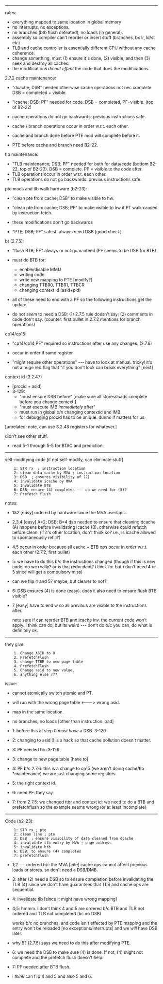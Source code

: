 ---------------------------------------------------------------------------
rules:
  - everything mapped to same location in global memory
  - no interrupts, no exceptions.
  - no branches (btb flush defeated), no loads (in general).
  - assembly so compiler can't reorder or insert stuff (branches,
    bx lr, ld/st etc)
  - TLB and cache controller is essentially different CPU without any cache
    coherence.
  - change something, must (1) ensure it's done, (2) visible, and then (3) 
    seek and destroy all caches.
  - the modifications *do not effect* the code that does the modifications.

  2.7.2
  cache maintenance:
  - "dcache; DSB" needed otherwise cache operations not nec complete
      DSB = completed + visible.
  - "icache; DSB; PF" needed for code. DSB = completed, PF=visible.
      (top of B2-22)

  - cache operations do not go backwards: previous instructions safe.
  - cache / branch operations occur in order w.r.t. each other.
  - cache and branch done before PTE mod will complete before it.
  - PTE before cache and branch need B2-22.

tlb maintenance:
  - "TLB maintenance; DSB; PF" needed for both for data/code 
      (bottom B2-22, top of B2-23).  DSB = complete.  PF = visible to 
       the code after.
  - TLB operations occur in order w.r.t. each other.
  - TLB operations do not go backwards: previous instructions safe.
    
pte mods and tlb walk hardware (b2-23):

  - "clean pte from cache; DSB" to make visible to hw.  
  - "clean pte from cache; DSB; PF" to make visible to hw if PT walk caused
      by instruction fetch.  
  - these modifications don't go backwards

  - "PTE; DSB; PF" safest.  always need DSB [good check]

bt (2.7.5): 
  - "flush BTB; PF" always or not guaranteed (PF seems to be DSB for BTB)
  - must do BTB for:
      - enable/disable MMU
      - writing code
      - write new mapping to PTE [modify?]
      - changing TTBR0, TTBR1, TTBCR
      - changing context id (asid+pid)
  - all of these need to end with a PF so the following instructions get the update.

  - do not *seem* to need a DSB: (1) 2.7.5 rule doesn't say; (2)
      comments in code don't say.  (counter: first bullet in 2.7.2
      mentions for branch operations)

cp14/cp15:
  - "cp14/cp14;PF" required so instructions after use any changes. (2.7.6)
  - occur in order if same register

  - "might require other operations" --- have to look at manual.  tricky!
      it's not a huge red flag that "if you don't look can break everything"
      [next]

context id (3.2.47)
  - [procid + asid]
  - 3-129:
    - "must ensure DSB before" [make sure all stores/loads complete before 
          you change context.]
    - "must execute IMB *immediately* after"
    - must run in global b/n changing contextid and IMB.
    - for debugging procid has to be unique.  dunno if matters for us.

 [unrelated: note, can use 3.2.48 registers for whatever.]

  didn't see other stuff.

- read 5-1 through 5-5 for BTAC and prediction.


------------------------------------------------------------------
 self-modifying code [if not self-modify, can eliminate stuff]

        1: STR rx  ; instruction location
        2: clean data cache by MVA ; instruction location
        3: DSB  ; ensures visibility of (2)
        4: invalidate icache by MVA
        5: Invalidate BTB
        6: DSB; ensure (4) completes --- do we need for (5)?
        7: Prefetch flush

notes:
  - 1&2 [easy] ordered by hardware since the MVA overlaps.
  - 2,3,4 [easy]  A=2; DSB; B=4  dsb needed to ensure that cleaning dcache
          (A) happens before invalidating icache (B).  otherwise could refetch
          before clean.  (if it's other location, don't think so?  i.e., is 
          icache allowed to spontaneously refill?)

  - 4,5 occur in order because all cache + BTB ops occur in order w.r.t.
          each other (2.7.2, first bullet)

  - 5: we have to do this b/c the instructions changed (though if this is 
          new code, do we really? or is that redundant? i think for both
          don't need 4 or 5 since will get a compulsory miss)

  - can we flip 4 and 5?   maybe, but clearer to not?
        
  - 6: DSB ensures (4) is done (easy).  does it also need to ensure flush
          BTB visible?
         
  - 7 [easy] have to end w so all previous are visible to the instructions
          after.  

    note sure if can reorder BTB and icache inv.  the current code
    won't apply.  i think can do, but its weird --- don't do b/c you can,
    do what is definitely ok.
------------------------------------------------------------------
they give:

        1. Change ASID to 0
        2. PrefetchFlush
        3. change TTBR to new page table
        4. PrefetchFlush
        5. Change asid to new value.
        6. anything else ???

issue:
 - cannot atomically switch atomic and PT.
 - will run with the wrong page table <---> wrong asid.
 - map in the same location.
 - no branches, no loads [other than instruction load]

 - 1: before this at step 0 *must have* a DSB. 3-129 
 - 2: changing to asid 0 is a hack so that cache pollution doesn't matter.
 - 3: PF needed b/c 3-129
 - 3: change to new page table [have to]
 - 4: PF b/c 2.7.6: this is a change to cp15 (we aren't doing cache/tlb
         *maintenance) we are just changing some registers.
 - 5: the right context id.
 - 6: need PF.  they say.
 - 7: from 2.7.5: we changed ttbr and context id: we need to do a BTB
         and prefetchflush so the example seems wrong (or at least
         incomplete)
-----------------------------------------------------------------
Code (b2-23):

        1: STR rx ; pte
        2: clean line ; pte
        3: DSB  ; ensure visibility of data cleaned from dcache
        4: invalidate tlb entry by MVA ; page address
        5: invalidate btb
        6: DSB; to ensure (4) completes
        7: prefetchflush


 - 1;2 --- ordered b/c the MVA [cite]  cache ops cannot affect previous
        loads or stores.   so don't need a DSB/DMB.

 - 3: after (2) need a DSB so to ensure completion before invalidating
      the TLB (4) since we don't have guarantees that TLB and cache ops
      are sequential.

 - 4: invalidate tlb [since it might have wrong mapping]
 - 4;5: hmmm.  i don't think 4 and 5 are ordered b/c BTB and TLB 
      not ordered and TLB not completed (bc no DSB)

      works b/c no branches, and code isn't effected by PTE mapping and
      the entry won't be reloaded [no exceptions/interrupts]  and we
      *will* have DSB later.

 - why 5?  (2.7.5) says we need to do this after modifying PTE.

 - 6: we need the DSB to make sure (4) is done.  If not, (4) might
     not complete and the prefetch flush doesn't help.

 - 7: PF needed after BTB flush.
    
 - i *think* can flip 4 and 5 and also 5 and 6.

